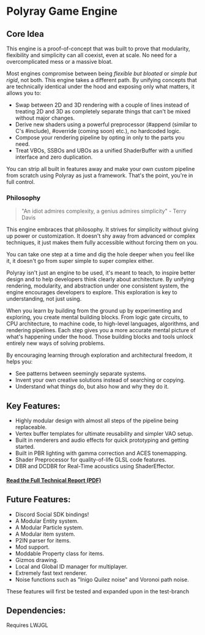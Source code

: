 # Polyray Game Engine

## Core Idea

This engine is a proof-of-concept that was built to prove that modularity, flexibility and simplicity can all coexist, even at scale. No need for a overcomplicated mess or a massive bloat.

Most engines compromise between being *flexible but bloated* or *simple but rigid*, not both. This engine takes a different path. By unifying concepts that are technically identical under the hood and exposing only what matters, it allows you to:
* Swap between 2D and 3D rendering with a couple of lines instead of treating 2D and 3D as completely separate things that can't be mixed without major changes.
* Derive new shaders using a powerful preprocessor (#append (similar to C's #include), #override (coming soon) etc.), no hardcoded logic.
* Compose your rendering pipeline by opting in only to the parts you need.
* Treat VBOs, SSBOs and UBOs as a unified ShaderBuffer with a unified interface and zero duplication.

You can strip all built in features away and make your own custom pipeline from scratch using Polyray as just a framework. That's the point, you're in full control.

### Philosophy

> "An idiot admires complexity, a genius admires simplicity" - Terry Davis

This engine embraces that philosophy. It strives for simplicity without giving up power or customization. It doesn't shy away from advanced or complex techniques, it just makes them fully accessible without forcing them on you.

You can take one step at a time and dig the hole deeper when you feel like it, it doesn't go from super simple to super complex either.

Polyray isn't just an engine to be used, it's meant to teach, to inspire better design and to help developers think clearly about architecture. By unifying rendering, modularity, and abstraction under one consistent system, the engine encourages developers to explore. This exploration is key to understanding, not just using.

When you learn by building from the ground up by experimenting and exploring, you create mental building blocks. From logic gate circuits, to CPU architecture, to machine code, to high-level languages, algorithms, and rendering pipelines. Each step gives you a more accurate mental picture of what's happening under the hood. Those building blocks and tools unlock entirely new ways of solving problems.

By encouraging learning through exploration and architectural freedom, it helps you:
* See patterns between seemingly separate systems.
* Invent your own creative solutions instead of searching or copying.
* Understand what things do, but also how and why they do it.


## Key Features:
* Highly modular design with almost all steps of the pipeline being replaceable.
* Vertex buffer templates for ultimate reusability and simpler VAO setup.
* Built in renderers and audio effects for quick prototyping and getting started.
* Built in PBR lighting with gamma correction and ACES tonemapping.
* Shader Preprocessor for quality-of-life GLSL code features.
* DBR and DCDBR for Real-Time acoustics using ShaderEffector.

#### **[Read the Full Technical Report (PDF)](https://givejavaachance.github.io/PolyrayGameEngine/Polyray%20Game%20Engine%20Report.pdf)**

## Future Features:
* Discord Social SDK bindings!
* A Modular Entity system.
* A Modular Particle system.
* A Modular item system.
* P2IN parser for items.
* Mod support.
* Moddable Property class for items.
* Gizmos drawing.
* Local and Global ID manager for multiplayer.
* Extremely fast text renderer.
* Noise functions such as "Inigo Quilez noise" and Voronoi path noise.

These features will first be tested and expanded upon in the test-branch

## Dependencies:
Requires LWJGL
